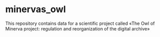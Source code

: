 # minervas_owl
This repository contains data for a scientific project called «The Owl of Minerva project: regulation and reorganization of the digital archive»
